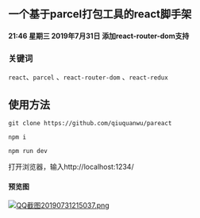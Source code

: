 ## 一个基于parcel打包工具的react脚手架


#### 21:46 星期三 2019年7月31日 添加react-router-dom支持

### 关键词

`react`、`parcel` 、`react-router-dom` 、`react-redux`

## 使用方法
```
git clone https://github.com/qiuquanwu/pareact
```
```
npm i
```
```
npm run dev
```
打开浏览器，输入http://localhost:1234/


#### 预览图
[![QQ截图20190731215037.png](https://i.loli.net/2019/07/31/5d419cd041b6186731.png)](https://i.loli.net/2019/07/31/5d419cd041b6186731.png)
